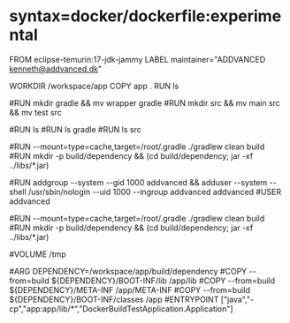 # syntax=docker/dockerfile:experimental
FROM eclipse-temurin:17-jdk-jammy
LABEL maintainer="ADDVANCED <kenneth@addvanced.dk>"

WORKDIR /workspace/app
COPY app .
RUN ls

#RUN mkdir gradle && mv wrapper gradle
#RUN mkdir src && mv main src && mv test src

#RUN ls
#RUN ls gradle
#RUN ls src

#RUN --mount=type=cache,target=/root/.gradle ./gradlew clean build
#RUN mkdir -p build/dependency && (cd build/dependency; jar -xf ../libs/*.jar)

#RUN addgroup --system --gid 1000 addvanced && adduser --system --shell /usr/sbin/nologin --uid 1000 --ingroup addvanced addvanced
#USER addvanced

#RUN --mount=type=cache,target=/root/.gradle ./gradlew clean build
#RUN mkdir -p build/dependency && (cd build/dependency; jar -xf ../libs/*.jar)

#VOLUME /tmp

#ARG DEPENDENCY=/workspace/app/build/dependency
#COPY --from=build ${DEPENDENCY}/BOOT-INF/lib /app/lib
#COPY --from=build ${DEPENDENCY}/META-INF /app/META-INF
#COPY --from=build ${DEPENDENCY}/BOOT-INF/classes /app
#ENTRYPOINT ["java","-cp","app:app/lib/*","DockerBuildTestApplication.Application"]